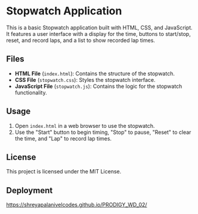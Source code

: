 # Stopwatch Application

This is a basic Stopwatch application built with HTML, CSS, and JavaScript. It features a user interface with a display for the time, buttons to start/stop, reset, and record laps, and a list to show recorded lap times.


## Files

- **HTML File** (`index.html`): Contains the structure of the stopwatch.
- **CSS File** (`stopwatch.css`): Styles the stopwatch interface.
- **JavaScript File** (`stopwatch.js`): Contains the logic for the stopwatch functionality.

## Usage

1. Open `index.html` in a web browser to use the stopwatch.
2. Use the "Start" button to begin timing, "Stop" to pause, "Reset" to clear the time, and "Lap" to record lap times.

## License

This project is licensed under the MIT License.

## Deployment
https://shreyapalanivelcodes.github.io/PRODIGY_WD_02/
